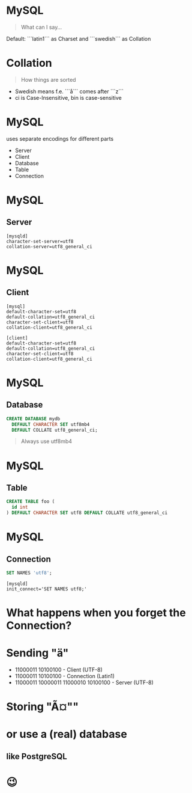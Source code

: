 # MySQL



> What can I say…

<!-- .element: class="fragment"-->Default: ```latin1``` as Charset and ```swedish``` as Collation



# Collation

> How things are sorted

* <!-- .element: class="fragment"-->Swedish means f.e. ```å``` comes after ```z```
* <!-- .element: class="fragment"-->ci is Case-Insensitive, bin is case-sensitive



# MySQL

uses separate encodings for different parts

* <!-- .element: class="fragment"-->Server
* <!-- .element: class="fragment"-->Client
* <!-- .element: class="fragment"-->Database
* <!-- .element: class="fragment"-->Table
* <!-- .element: class="fragment"-->Connection



# MySQL

## Server

```config
[mysqld]
character-set-server=utf8
collation-server=utf8_general_ci
```



# MySQL

## Client

```config
[mysql]
default-character-set=utf8
default-collation=utf8_general_ci
character-set-client=utf8
collation-client=utf8_general_ci

[client]
default-character-set=utf8
default-collation=utf8_general_ci
character-set-client=utf8
collation-client=utf8_general_ci
```



# MySQL

## Database

```sql
CREATE DATABASE mydb
  DEFAULT CHARACTER SET utf8mb4
  DEFAULT COLLATE utf8_general_ci;
```

> Always use utf8mb4



# MySQL

## Table

```sql
CREATE TABLE foo (
  id int
) DEFAULT CHARACTER SET utf8 DEFAULT COLLATE utf8_general_ci
```



# MySQL

## Connection

```sql
SET NAMES 'utf8';
```
```config
[mysqld]
init_connect='SET NAMES utf8;'
```



# What happens when you forget the Connection?



# Sending "**ä**"

* <!-- .element: class="fragment"-->11000011 10100100 - Client (UTF-8)
* <!-- .element: class="fragment"-->11000011 10100100 - Connection (Latin1)
* <!-- .element: class="fragment"-->11000011 10000011 11000010 10100100 - Server (UTF-8)

# <!-- .element: class="fragment"-->Storing "**Ã¤**""



# or use a (real) database
## like PostgreSQL

# 😉
